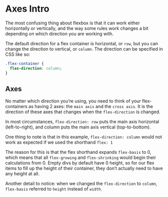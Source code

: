 # Axes Intro
The most confusing thing about flexbox is that it can work either horizontally or vertically, and the way some rules work changes a bit depending on which direction you are working with.

The default direction for a flex container is horizontal, or `row`, but you can change the direction to vertical, or `column`. The direction can be specified in CSS like so:
```CSS
.flex-container {
  flex-direction: column;
}
```

## Axes
No matter which direction you’re using, you need to think of your flex-containers as having 2 axes: the `main axis` and the `cross axis`. It is the direction of these axes that changes when the `flex-direction` is changed.

In most circumstances, `flex-direction: row` puts the main axis horizontal (left-to-right), and column puts the main axis vertical (top-to-bottom).

One thing to note is that in this example, `flex-direction: column` would not work as expected if we used the shorthand `flex: 1`

The reason for this is that the flex shorthand expands `flex-basis` to 0, which means that all `flex-growing` and `flex-shrinking` would begin their calculations from 0. Empty divs by default have 0 height, so for our flex items to fill up the height of their container, they don’t actually need to have any height at all.

Another detail to notice: when we changed the `flex-direction` to `column`, `flex-basis` referred to `height` instead of `width`.
